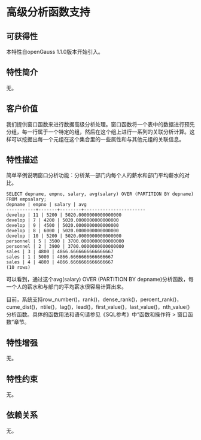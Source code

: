 # 高级分析函数支持<a name="ZH-CN_TOPIC_0000001152075199"></a>

## 可获得性<a name="section5309649"></a>

本特性自openGauss 1.1.0版本开始引入。

## 特性简介<a name="section47786844"></a>

无。

## 客户价值<a name="section27428414"></a>

我们提供窗口函数来进行数据高级分析处理。窗口函数将一个表中的数据进行预先分组，每一行属于一个特定的组，然后在这个组上进行一系列的关联分析计算。这样可以挖掘出每一个元组在这个集合里的一些属性和与其他元组的关联信息。

## 特性描述<a name="section45529136"></a>

简单举例说明窗口分析功能：分析某一部门内每个人的薪水和部门平均薪水的对比。

```
SELECT depname, empno, salary, avg(salary) OVER (PARTITION BY depname) FROM empsalary; 
depname | empno | salary | avg
-----------+-------+--------+----------------------- 
develop | 11 | 5200 | 5020.0000000000000000 
develop | 7 | 4200 | 5020.0000000000000000 
develop | 9 | 4500 | 5020.0000000000000000 
develop | 8 | 6000 | 5020.0000000000000000 
develop | 10 | 5200 | 5020.0000000000000000 
personnel | 5 | 3500 | 3700.0000000000000000 
personnel | 2 | 3900 | 3700.0000000000000000 
sales | 3 | 4800 | 4866.6666666666666667
sales | 1 | 5000 | 4866.6666666666666667 
sales | 4 | 4800 | 4866.6666666666666667 
(10 rows)
```

可以看到，通过这个avg\(salary\) OVER \(PARTITION BY depname\)分析函数，每一个人的薪水和与部门的平均薪水很容易计算出来。

目前，系统支持row\_number\(\)，rank\(\)，dense\_rank\(\)，percent\_rank\(\)，cume\_dist\(\)，ntile\(\)，lag\(\)，lead\(\)，first\_value\(\)，last\_value\(\)，nth\_value\(\)分析函数。具体的函数用法和语句请参见《SQL参考》中“函数和操作符 \> 窗口函数”章节。

## 特性增强<a name="section7109043"></a>

无。

## 特性约束<a name="section06531946143616"></a>

无。

## 依赖关系<a name="section63981393"></a>

无。

